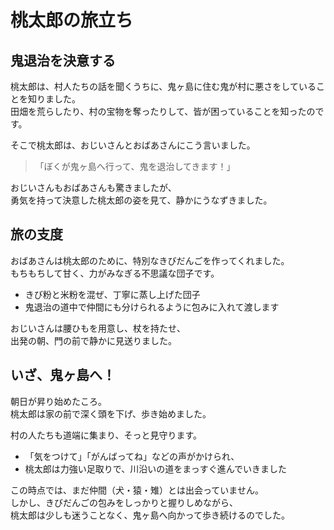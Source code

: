 # 桃太郎の旅立ち

## 鬼退治を決意する

桃太郎は、村人たちの話を聞くうちに、鬼ヶ島に住む鬼が村に悪さをしていることを知りました。  
田畑を荒らしたり、村の宝物を奪ったりして、皆が困っていることを知ったのです。

そこで桃太郎は、おじいさんとおばあさんにこう言いました。

> 「ぼくが鬼ヶ島へ行って、鬼を退治してきます！」

おじいさんもおばあさんも驚きましたが、  
勇気を持って決意した桃太郎の姿を見て、静かにうなずきました。

## 旅の支度

おばあさんは桃太郎のために、特別なきびだんごを作ってくれました。  
もちもちして甘く、力がみなぎる不思議な団子です。

- きび粉と米粉を混ぜ、丁寧に蒸し上げた団子
- 鬼退治の道中で仲間にも分けられるように包みに入れて渡します

おじいさんは腰ひもを用意し、杖を持たせ、  
出発の朝、門の前で静かに見送りました。

## いざ、鬼ヶ島へ！

朝日が昇り始めたころ。  
桃太郎は家の前で深く頭を下げ、歩き始めました。

村の人たちも道端に集まり、そっと見守ります。

- 「気をつけて」「がんばってね」などの声がかけられ、
- 桃太郎は力強い足取りで、川沿いの道をまっすぐ進んでいきました

この時点では、まだ仲間（犬・猿・雉）とは出会っていません。  
しかし、きびだんごの包みをしっかりと握りしめながら、  
桃太郎は少しも迷うことなく、鬼ヶ島へ向かって歩き続けるのでした。